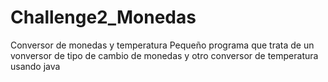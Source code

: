 # Challenge2_Monedas
Conversor de monedas y temperatura
Pequeño programa que trata de un vonversor de tipo de cambio de monedas y otro conversor de temperatura usando java
